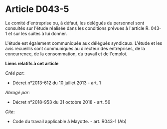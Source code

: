# Article D043-5

Le comité d'entreprise ou, à défaut, les délégués du personnel sont consultés sur l'étude réalisée dans les conditions
prévues à l'article R. 043-1 et sur les suites à lui donner. 

L'étude est également communiquée aux délégués syndicaux. L'étude et les avis recueillis sont communiqués au directeur des
entreprises, de la concurrence, de la consommation, du travail et de l'emploi.

**Liens relatifs à cet article**

_Créé par_:

  - Décret n°2013-612 du 10 juillet 2013 - art. 1

_Abrogé par_:

  - Décret n°2018-953 du 31 octobre 2018 - art. 56

_Cite_:

  - Code du travail applicable à Mayotte. - art. R043-1 (Ab)
